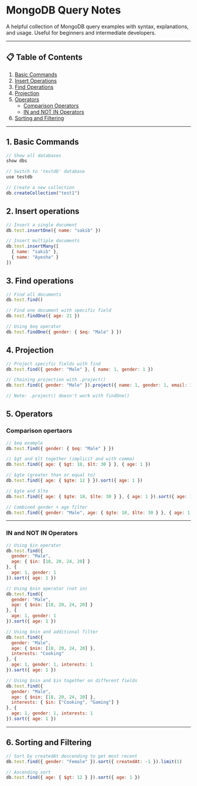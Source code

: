 
# MongoDB Query Notes

A helpful collection of MongoDB query examples with syntax, explanations, and usage. Useful for beginners and intermediate developers.

---

## 📋 Table of Contents

1. [Basic Commands](#1-basic-commands)
2. [Insert Operations](#2-insert-operations)
3. [Find Operations](#3-find-operations)
4. [Projection](#4-projection)
5. [Operators](#5-operators)
    - [Comparison Operators](#comparison-opertaors)
    - [IN and NOT IN Operators](#in-and-not-in-operators)
6. [Sorting and Filtering](#sorting-and-filtering)

---

## 1. Basic Commands

```js
// Show all databases
show dbs

// Switch to 'testdb' database
use testdb

// Create a new collection
db.createCollection("test1")
```

## 2. Insert operations

```js
// Insert a single document
db.test.insertOne({ name: "sakib" })

// Insert multiple documents
db.test.insertMany([
  { name: "sakib" },
  { name: "Ayesha" }
])
```

## 3. Find operations

```js
// Find all documents
db.test.find()

// Find one document with specific field
db.test.findOne({ age: 21 })

// Using $eq operator
db.test.findOne({ gender: { $eq: "Male" } })
```

## 4. Projection

```js
// Project specific fields with find
db.test.find({ gender: "Male" }, { name: 1, gender: 1 })

// Chaining projection with .project()
db.test.find({ gender: "Male" }).project({ name: 1, gender: 1, email: 1 })

// Note: .project() doesn't work with findOne()
```

## 5. Operators

### Comparison opertaors

```js
// $eq example
db.test.find({ gender: { $eq: "Male" } })

// $gt and $lt together (implicit and with comma)
db.test.find({ age: { $gt: 18, $lt: 30 } }, { age: 1 })

// $gte (greater than or equal to)
db.test.find({ age: { $gte: 12 } }).sort({ age: 1 })

// $gte and $lte
db.test.find({ age: { $gte: 18, $lte: 30 } }, { age: 1 }).sort({ age: 1 })

// Combined gender + age filter
db.test.find({ gender: "Male", age: { $gte: 18, $lte: 30 } }, { age: 1, gender: 1 }).sort({ age: 1 })
```

---

### IN and NOT IN Operators

```js
// Using $in operator
db.test.find({
  gender: "Male",
  age: { $in: [18, 20, 24, 20] }
}, {
  age: 1, gender: 1
}).sort({ age: 1 })

// Using $nin operator (not in)
db.test.find({
  gender: "Male",
  age: { $nin: [18, 20, 24, 20] }
}, {
  age: 1, gender: 1
}).sort({ age: 1 })

// Using $nin and additional filter
db.test.find({
  gender: "Male",
  age: { $nin: [18, 20, 24, 20] },
  interests: "Cooking"
}, {
  age: 1, gender: 1, interests: 1
}).sort({ age: 1 })

// Using $nin and $in together on different fields
db.test.find({
  gender: "Male",
  age: { $nin: [18, 20, 24, 20] },
  interests: { $in: ["Cooking", "Gaming"] }
}, {
  age: 1, gender: 1, interests: 1
}).sort({ age: 1 })
```

---

## 6. Sorting and Filtering

```js
// Sort by createdAt descending to get most recent
db.test.find({ gender: "Female" }).sort({ createdAt: -1 }).limit(1)

// Ascending sort
db.test.find({ age: { $gt: 12 } }).sort({ age: 1 })
```
